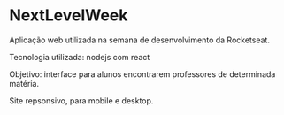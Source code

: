 # NextLevelWeek

Aplicação web utilizada na semana de desenvolvimento da Rocketseat.

Tecnologia utilizada: nodejs com react

Objetivo: interface para alunos encontrarem professores de determinada matéria.

Site repsonsivo, para mobile e desktop.
